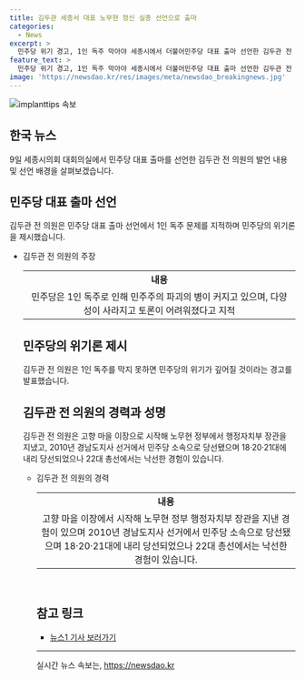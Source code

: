 ```yaml
---
title: 김두관 세종서 대표 노무현 정신 실종 선언으로 출마
categories:
  - News
excerpt: >
  민주당 위기 경고, 1인 독주 막아야 세종시에서 더불어민주당 대표 출마 선언한 김두관 전 의원. 그는 민주당의 1인 독주가 민주주의를 파괴하고 국민의 실망을 가중시킬 것이라고 지적했다. 김 전 의원은 다양성과 토론의 중요성을 강조하며 민주당의 위기를 경고했다. 또한, 민주당의 성공과 실패의 갈림길에 서 있다고 강조하며 지방선거와 대선의 승리를 위해 전당대회가 중요하다고 강조했다.
feature_text: >
  민주당 위기 경고, 1인 독주 막아야 세종시에서 더불어민주당 대표 출마 선언한 김두관 전 의원. 그는 민주당의 1인 독주가 민주주의를 파괴하고 국민의 실망을 가중시킬 것이라고 지적했다. 김 전 의원은 다양성과 토론의 중요성을 강조하며 민주당의 위기를 경고했다. 또한, 민주당의 성공과 실패의 갈림길에 서 있다고 강조하며 지방선거와 대선의 승리를 위해 전당대회가 중요하다고 강조했다.
image: 'https://newsdao.kr/res/images/meta/newsdao_breakingnews.jpg'
---
```


<p><img src="https://newsdao.kr/res/images/meta/newsdao_breakingnews.jpg" alt="implanttips 속보" /></p>

<h2 data-ke-size="size26">한국 뉴스</h2>

<p data-ke-size="size16">9일 세종시의회 대회의실에서 민주당 대표 출마를 선언한 김두관 전 의원의 발언 내용 및 선언 배경을 살펴보겠습니다.</p>

<h2>민주당 대표 출마 선언</h2>

<p data-ke-size="size16">김두관 전 의원은 민주당 대표 출마 선언에서 1인 독주 문제를 지적하며 민주당의 위기론을 제시했습니다.</p>

<ul>
<li>김두관 전 의원의 주장</li>
<table>
    <tr>
        <td style="text-align: center; height: 17px;"><b>내용</b></td>
    </tr>
    <tr>
        <td style="text-align: center; height: 17px;">민주당은 1인 독주로 인해 민주주의 파괴의 병이 커지고 있으며, 다양성이 사라지고 토론이 어려워졌다고 지적</td>
    </tr>
</table>

<h2>민주당의 위기론 제시</h2>
<p data-ke-size="size16">김두관 전 의원은 1인 독주를 막지 못하면 민주당의 위기가 깊어질 것이라는 경고를 발표했습니다.</p>

<h2>김두관 전 의원의 경력과 성명</h2>
<p data-ke-size="size16">김두관 전 의원은 고향 마을 이장으로 시작해 노무현 정부에서 행정자치부 장관을 지냈고, 2010년 경남도지사 선거에서 민주당 소속으로 당선됐으며 18·20·21대에 내리 당선되었으나 22대 총선에서는 낙선한 경험이 있습니다.</p>
<ul>
<li>김두관 전 의원의 경력</li>
<table>
    <tr>
        <td style="text-align: center; height: 17px;"><b>내용</b></td>
    </tr>
    <tr>
        <td style="text-align: center; height: 17px;">고향 마을 이장에서 시작해 노무현 정부 행정자치부 장관을 지낸 경험이 있으며 2010년 경남도지사 선거에서 민주당 소속으로 당선됐으며 18·20·21대에 내리 당선되었으나 22대 총선에서는 낙선한 경험이 있습니다.</td>
    </tr>
</table>

<p data-ke-size="size16">&nbsp;</p>
<h2 data-ke-size="size26">참고 링크</h2>
<ul>
    <li><a href="https://www.news1.kr/" target="_blank" rel="nofollow">뉴스1 기사 보러가기</a></li>
</ul>

<p><hr></p>
실시간 뉴스 속보는, <a href="https://newsdao.kr" rel="dofollow">https://newsdao.kr</a>



